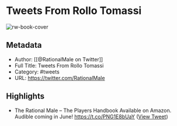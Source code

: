 # Tweets From Rollo Tomassi

![rw-book-cover](https://pbs.twimg.com/profile_images/1590132551099641858/m6jvbfdn.jpg)

## Metadata
- Author: [[@RationalMale on Twitter]]
- Full Title: Tweets From Rollo Tomassi
- Category: #tweets
- URL: https://twitter.com/RationalMale

## Highlights
- The Rational Male – The Players Handbook 
  Available on Amazon. Audible coming in June!
  https://t.co/PNG1E8bUaY ([View Tweet](https://twitter.com/RationalMale/status/1582661711634505728))
